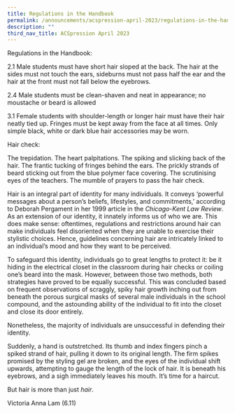 ```yaml
---
title: Regulations in the Handbook
permalink: /announcements/acspression-april-2023/regulations-in-the-handbook/
description: ""
third_nav_title: ACSpression April 2023
---
```

Regulations in the Handbook:

2.1 Male students must have short hair sloped at the back. The hair at the sides must not touch the ears, sideburns must not pass half the ear and the hair at the front must not fall below the eyebrows.

2.4 Male students must be clean-shaven and neat in appearance; no moustache or beard is allowed

3.1 Female students with shoulder-length or longer hair must have their hair neatly tied up. Fringes must be kept away from the face at all times. Only simple black, white or dark blue hair accessories may be worn.

Hair check:

The trepidation. The heart palpitations. The spiking and slicking back of the hair. The frantic tucking of fringes behind the ears. The prickly strands of beard sticking out from the blue polymer face covering. The scrutinising eyes of the teachers. The mumble of prayers to pass the hair check.

Hair is an integral part of identity for many individuals. It conveys ‘powerful messages about a person’s beliefs, lifestyles, and commitments,’ according to Deborah Pergament in her 1999 article in the _Chicago-Kent Law Review_. As an extension of our identity, it innately informs us of who we are. This does make sense: oftentimes, regulations and restrictions around hair can make individuals feel disoriented when they are unable to exercise their stylistic choices. Hence, guidelines concerning hair are intricately linked to an individual’s mood and how they want to be perceived.

To safeguard this identity, individuals go to great lengths to protect it: be it hiding in the electrical closet in the classroom during hair checks or coiling one’s beard into the mask. However, between those two methods, both strategies have proved to be equally successful. This was concluded based on frequent observations of scraggly, spiky hair growth inching out from beneath the porous surgical masks of several male individuals in the school compound, and the astounding ability of the individual to fit into the closet and close its door entirely.

Nonetheless, the majority of individuals are unsuccessful in defending their identity.

Suddenly, a hand is outstretched. Its thumb and index fingers pinch a spiked strand of hair, pulling it down to its original length. The firm spikes promised by the styling gel are broken, and the eyes of the individual shift upwards, attempting to gauge the length of the lock of hair. It is beneath his eyebrows, and a sigh immediately leaves his mouth. It’s time for a haircut.

But hair is more than just _hair_.

Victoria Anna Lam (6.11)